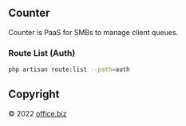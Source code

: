 ## Counter

Counter is PaaS for SMBs to manage client queues.

### Route List (Auth)
```bash
php artisan route:list --path=auth
```

## Copyright

&copy; 2022 [office.biz](https://office.biz)
